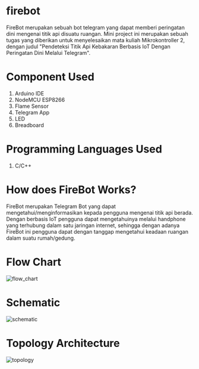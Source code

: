 # firebot
FireBot merupakan sebuah bot telegram yang dapat memberi peringatan dini mengenai titik api disuatu ruangan. Mini project ini merupakan sebuah tugas yang diberikan untuk menyelesaikan mata kuliah Mikrokontroller 2, dengan judul "Pendeteksi Titik Api Kebakaran Berbasis IoT Dengan Peringatan Dini Melalui Telegram".

# Component Used
1.  Arduino IDE
2.  NodeMCU ESP8266
3.  Flame Sensor
4.  Telegram App
5.  LED
6.  Breadboard

# Programming Languages Used
1. C/C++

# How does FireBot Works?
FireBot merupakan Telegram Bot yang dapat mengetahui/menginformasikan kepada pengguna mengenai titik api berada. Dengan berbasis IoT pengguna dapat mengetahuinya melalui handphone yang terhubung dalam satu jaringan internet, sehingga dengan adanya FireBot ini pengguna dapat dengan tanggap mengetahui keadaan ruangan dalam suatu rumah/gedung.

# Flow Chart
![flow_chart](https://user-images.githubusercontent.com/65294264/127246437-b46510d3-9256-4ac7-a113-7852b8488d36.png)

# Schematic
![schematic](https://user-images.githubusercontent.com/65294264/127263645-e6d53c29-ac94-4c06-b4cc-9a476813d50b.png)

# Topology Architecture
![topology](https://user-images.githubusercontent.com/65294264/127263731-864c50bf-837e-417b-88e2-d4530d7e17d1.png)

